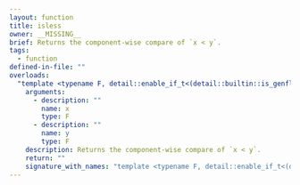 ```yaml
---
layout: function
title: isless
owner: __MISSING__
brief: Returns the component-wise compare of `x < y`.
tags:
  - function
defined-in-file: ""
overloads:
  "template <typename F, detail::enable_if_t<(detail::builtin::is_genfloat<F>::value), int> >\ndetail::matching_integral_t<F> isless(F, F)":
    arguments:
      - description: ""
        name: x
        type: F
      - description: ""
        name: y
        type: F
    description: Returns the component-wise compare of `x < y`.
    return: ""
    signature_with_names: "template <typename F, detail::enable_if_t<(detail::builtin::is_genfloat<F>::value), int> >\ndetail::matching_integral_t<F> isless(F x, F y)"
---
```

